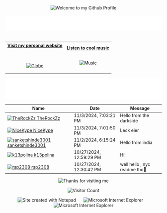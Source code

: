 <!-- "Hero" Header -->
<div align="center">
  <img src="https://github.com/BrunnerLivio/brunnerlivio/blob/master/images/welcome.png?raw=true" style="max-width: 100%;" alt="Welcome to my Github Profile" />
  <br />
  <br />
  <img height="50" alt="My Name is Livio and I like Node.js" src="images/personal_note.svg" />
  <br />
  <br />

</div>

<!-- Social -->
<table width="100%" align="center">
<tr>
<td align="center">
<a href="https://brunnerliv.io">
<strong>Visit my personal website </strong>
<br />
<br />
<br />

<p>

<img alt="Globe" height="80" src="images/globe.gif">
</a>
</p>

</td>


<td align="center">
<a href="https://www.youtube.com/watch?v=3YxaaGgTQYM&ab_channel=EvanescenceVEVO">
<strong>Listen to cool music</strong>
<br />
<br />


<p>
<img height="100" alt="Music" src="images/music.gif"> 
</a>
</p>

</td>
</tr>
</table>

<div align="center">
<a href="https://github.com/BrunnerLivio/brunnerlivio/issues/62#issuecomment-new"><img src="images/guestbook.svg"></a> 
</div>

<!-- Guestbook -->
| Name | Date | Message |
|---|---|---|
| <a href="https://github.com/TheRockZz"><img width="24" src="https://avatars.githubusercontent.com/u/6567802?s=24&v=4" alt="TheRockZz" /> TheRockZz</a> |11/3/2024, 7:03:21 PM|Hello from the darkside|
| <a href="https://github.com/NiceKype"><img width="24" src="https://avatars.githubusercontent.com/u/61056192?s=24&u=6944e695c630f91fdb83a8ba672ff1acadd13b10&v=4" alt="NiceKype" /> NiceKype</a> |11/3/2024, 7:01:50 PM|Leck eier|
| <a href="https://github.com/sanketshinde3001"><img width="24" src="https://avatars.githubusercontent.com/u/126979961?s=24&u=d260bd67662c3cfceba666556fdfe8900be3c796&v=4" alt="sanketshinde3001" /> sanketshinde3001</a> |11/2/2024, 6:15:24 PM|Hello from india|
| <a href="https://github.com/k13polina"><img width="24" src="https://avatars.githubusercontent.com/u/186172477?s=24&u=16e65b9af525fb36f468c8b6aaa1cc81d2a69dfb&v=4" alt="k13polina" /> k13polina</a> |10/27/2024, 12:59:29 PM|Hi!|
| <a href="https://github.com/rsp2308"><img width="24" src="https://avatars.githubusercontent.com/u/109982622?s=24&u=2752c2e467f29a69edf3836fc5bcd582e80fe31c&v=4" alt="rsp2308" /> rsp2308</a> |10/27/2024, 12:30:42 PM|well hello , nyc readme tho🥸|
<!-- /Guestbook -->

<!-- Footer -->

<div align="center">

<img height="120" alt="Thanks for visiting me" width="100%" src="https://raw.githubusercontent.com/BrunnerLivio/brunnerlivio/master/images/marquee.svg" />
<br />

![Visitor Count](https://profile-counter.glitch.me/brunnerlivio/count.svg)


<img src="https://raw.githubusercontent.com/BrunnerLivio/brunnerlivio/master/images/notepad.gif" alt="Site created with Notepad" height="30" />
<!-- "margin-right: whatever;" -->
<span>&nbsp;&nbsp;&nbsp;&nbsp;</span>  
<img src="https://raw.githubusercontent.com/BrunnerLivio/brunnerlivio/master/images/ie_logo.gif" alt="Microsoft Internet Explorer" />
<span>&nbsp;&nbsp;&nbsp;&nbsp;</span>  
<img src="https://raw.githubusercontent.com/BrunnerLivio/brunnerlivio/master/images/noframes.gif" alt="Microsoft Internet Explorer" />

</div>

